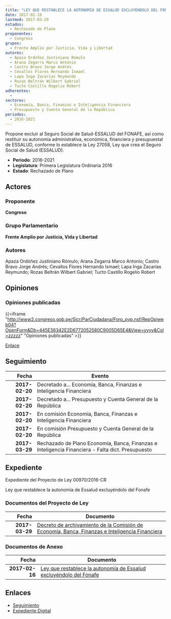 ```yaml
---
title: "LEY QUE RESTABLECE LA AUTONOMÍA DE ESSALUD EXCLUYÉNDOLO DEL FONAFE"
date: 2017-02-16
lastmod: 2017-03-29
estados: 
  - Rechazado de Plano
proponentes: 
  - Congreso
grupos: 
  - Frente Amplio por Justicia, Vida y Libertad
autores: 
  - Apaza Ordóñez Justiniano Rómulo
  - Arana Zegarra Marco Antonio
  - Castro Bravo Jorge Andrés
  - Cevallos Flores Hernando Ismael
  - Lapa Inga Zacarías Reymundo
  - Rozas Beltrán Wilbert Gabriel
  - Tucto Castillo Rogelio Robert
adherentes: 
  - 
sectores: 
  - Economía, Banca, Finanzas e Inteligencia Financiera
  - Presupuesto y Cuenta General de la República
periodos: 
  - 2016-2021
---
```


Propone excluir al Seguro Social de Salud-ESSALUD del FONAFE, así como restituir su autonomía administrativa, económica, financiera y presupuestal de ESSALUD, conforme lo establece la Ley 27058, Ley que crea el Seguro Social de Salud (ESSALUD).

- **Periodo**: 2016-2021
- **Legislatura**: Primera Legislatura Ordinaria 2016
- **Estado**: Rechazado de Plano

## Actores

### Proponente

**Congreso**

### Grupo Parlamentario

**Frente Amplio por Justicia, Vida y Libertad**

### Autores

Apaza Ordóñez Justiniano Rómulo; Arana Zegarra Marco Antonio; Castro Bravo Jorge Andrés; Cevallos Flores Hernando Ismael; Lapa Inga Zacarías Reymundo; Rozas Beltrán Wilbert Gabriel; Tucto Castillo Rogelio Robert


## Opiniones

### Opiniones publicadas

{{<iframe "http://www2.congreso.gob.pe/Sicr/ParCiudadana/Foro_pvp.nsf/RepOpiweb04?OpenForm&Db=445E36342E2D6772052580C9005D65E4&View=yyyy&Col=zzzzz" "Opiniones publicadas" >}}

[Enlace](http://www2.congreso.gob.pe/Sicr/ParCiudadana/Foro_pvp.nsf/RepOpiweb04?OpenForm&Db=445E36342E2D6772052580C9005D65E4&View=yyyy&Col=zzzzz)

## Seguimiento

| Fecha | Evento |
|------:|--------|
| **2017-02-20** | Decretado a... Economía, Banca, Finanzas e Inteligencia Financiera|
| **2017-02-20** | Decretado a... Presupuesto y Cuenta General de la República|
| **2017-02-20** | En comisión Economía, Banca, Finanzas e Inteligencia Financiera|
| **2017-02-20** | En comisión Presupuesto y Cuenta General de la República|
| **2017-03-29** | Rechazado de Plano Economía, Banca, Finanzas e Inteligencia Financiera - Falta dict. Presupuesto|


## Expediente

Expediente del Proyecto de Ley 00970/2016-CR

Ley que restablece la autonomía de Essalud excluyéndolo del Fonafe


### Documentos del Proyecto de Ley

| Fecha | Documento |
|------:|--------|
| **2017-03-29** | [Decreto de archivamiento de la Comisión de Economía, Banca, Finanzas e Inteligencia Financiera](http://www.leyes.congreso.gob.pe/Documentos/2016_2021/Decretos/Archivamiento/DA0097020170329.pdf) |

### Documentos de Anexo

| Fecha | Documento |
|------:|--------|
| **2017-02-16** | [Ley que restablece la autonomía de Essalud excluyéndolo del Fonafe](http://www.leyes.congreso.gob.pe/Documentos/2016_2021/Proyectos_de_Ley_y_de_Resoluciones_Legislativas/PL0097020170216..pdf) |

## Enlaces 

- [Seguimiento](http://www2.congreso.gob.pe/Sicr/TraDocEstProc/CLProLey2016.nsf/f7fff46988ca05b1052578e100829cc7/7ea0ec26deae3749052580c9005bc1e4?OpenDocument)
- [Expediente Digital](http://www2.congreso.gob.pehttp://www2.congreso.gob.pe/Sicr/TraDocEstProc/CLProLey2016.nsf/f7fff46988ca05b1052578e100829cc7/7ea0ec26deae3749052580c9005bc1e4?OpenDocument&Click=05257FB7005EB655.eb71d0cf91d8294e05256cdf006b5706/$Body/0.1C6C)
